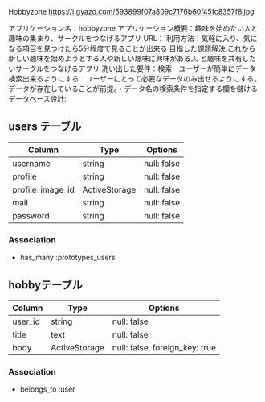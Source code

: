 Hobbyzone
https://i.gyazo.com/593899f07a809c7176b60f45fc8357f8.jpg

アプリケーション名：hobbyzone
アプリケーション概要：趣味を始めたい人と趣味の集まり、サークルをつなげるアプリ
URL：
利用方法：気軽に入り、気になる項目を見つけたら5分程度で見ることが出来る
目指した課題解決:これから新しい趣味を始めようとする人や新しい趣味に興味がある人
と趣味を共有したいサークルをつなげるアプリ
洗い出した要件：検索　ユーザーが簡単にデータ検索出来るようにする　ユーザーにとって必要なデータのみ出せるようにする。　データが存在していることが前提。・データ名の検索条件を指定する欄を儲ける
データベース設計:
## users テーブル

| Column           | Type          | Options     |
| ---------------- | ------------- | ----------- |
| username         | string        | null: false |
| profile          | string        | null: false |
| profile_image_id | ActiveStorage | null: false |
| mail             | string        | null: false |
| password         | string        | null: false |

### Association

- has_many :prototypes_users

##  hobbyテーブル

| Column     | Type          | Options                        |
| ---------- | ------------- | ------------------------------ |
| user_id    | string        | null: false                    |
| title      | text          | null: false                    |
| body       | ActiveStorage | null: false, foreign_key: true |

### Association

- belongs_to :user



